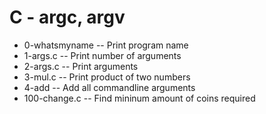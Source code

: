# C - argc, argv
- 0-whatsmyname -- Print program name
- 1-args.c -- Print number of arguments
- 2-args.c -- Print arguments
- 3-mul.c -- Print product of two numbers
- 4-add -- Add all commandline arguments
- 100-change.c -- Find mininum amount of coins required
